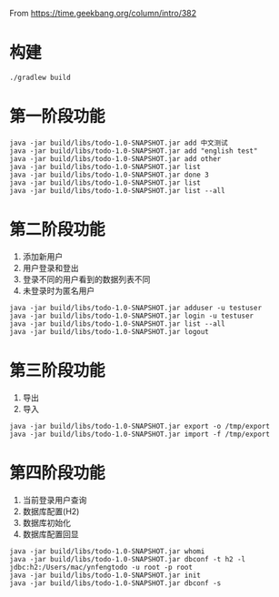 From https://time.geekbang.org/column/intro/382

# 构建

```
./gradlew build
```

# 第一阶段功能

```
java -jar build/libs/todo-1.0-SNAPSHOT.jar add 中文测试
java -jar build/libs/todo-1.0-SNAPSHOT.jar add "english test"
java -jar build/libs/todo-1.0-SNAPSHOT.jar add other
java -jar build/libs/todo-1.0-SNAPSHOT.jar list
java -jar build/libs/todo-1.0-SNAPSHOT.jar done 3
java -jar build/libs/todo-1.0-SNAPSHOT.jar list
java -jar build/libs/todo-1.0-SNAPSHOT.jar list --all
```

# 第二阶段功能

1. 添加新用户
2. 用户登录和登出
3. 登录不同的用户看到的数据列表不同
4. 未登录时为匿名用户

```
java -jar build/libs/todo-1.0-SNAPSHOT.jar adduser -u testuser
java -jar build/libs/todo-1.0-SNAPSHOT.jar login -u testuser
java -jar build/libs/todo-1.0-SNAPSHOT.jar list --all
java -jar build/libs/todo-1.0-SNAPSHOT.jar logout
```

# 第三阶段功能

1. 导出
2. 导入

```
java -jar build/libs/todo-1.0-SNAPSHOT.jar export -o /tmp/export
java -jar build/libs/todo-1.0-SNAPSHOT.jar import -f /tmp/export
```

# 第四阶段功能

1. 当前登录用户查询
2. 数据库配置(H2)
3. 数据库初始化
4. 数据库配置回显

```
java -jar build/libs/todo-1.0-SNAPSHOT.jar whomi
java -jar build/libs/todo-1.0-SNAPSHOT.jar dbconf -t h2 -l jdbc:h2:/Users/mac/ynfengtodo -u root -p root
java -jar build/libs/todo-1.0-SNAPSHOT.jar init 
java -jar build/libs/todo-1.0-SNAPSHOT.jar dbconf -s
```

